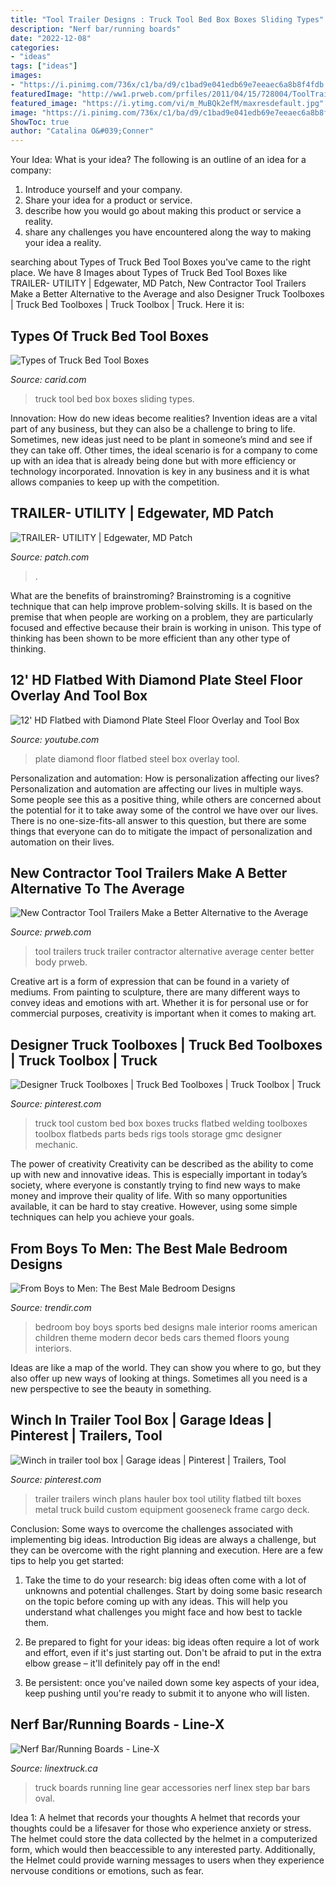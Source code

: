 ```yaml
---
title: "Tool Trailer Designs : Truck Tool Bed Box Boxes Sliding Types"
description: "Nerf bar/running boards"
date: "2022-12-08"
categories:
- "ideas"
tags: ["ideas"]
images:
- "https://i.pinimg.com/736x/c1/ba/d9/c1bad9e041edb69e7eeaec6a8b8f4fdb.jpg"
featuredImage: "http://ww1.prweb.com/prfiles/2011/04/15/728004/ToolTrailer.jpg"
featured_image: "https://i.ytimg.com/vi/m_MuBQk2efM/maxresdefault.jpg"
image: "https://i.pinimg.com/736x/c1/ba/d9/c1bad9e041edb69e7eeaec6a8b8f4fdb.jpg"
ShowToc: true
author: "Catalina O&#039;Conner"
---
```



Your Idea: What is your idea?
The following is an outline of an idea for a company:
1. Introduce yourself and your company.
2. Share your idea for a product or service.
3. describe how you would go about making this product or service a reality.
4. share any challenges you have encountered along the way to making your idea a reality.

	

		
searching about Types of Truck Bed Tool Boxes you've came to the right place. We have 8 Images about Types of Truck Bed Tool Boxes like TRAILER- UTILITY | Edgewater, MD Patch, New Contractor Tool Trailers Make a Better Alternative to the Average and also Designer Truck Toolboxes | Truck Bed Toolboxes | Truck Toolbox | Truck. Here it is:
		
    
## Types Of Truck Bed Tool Boxes

<img loading=lazy src="http://www.carid.com/images/articles/types-of-truck-bed-tool-boxes/sliding-tool-box.jpg" onerror="this.onerror=null;this.src='https://tse1.mm.bing.net/th?id=OIP.Kjjst3g54U8rE0RgmFc_3QHaE8&amp;pid=15.1';" alt="Types of Truck Bed Tool Boxes">

_Source: carid.com_

>truck tool bed box boxes sliding types. 

	

Innovation: How do new ideas become realities?
Invention ideas are a vital part of any business, but they can also be a challenge to bring to life. Sometimes, new ideas just need to be plant in someone’s mind and see if they can take off. Other times, the ideal scenario is for a company to come up with an idea that is already being done but with more efficiency or technology incorporated. Innovation is key in any business and it is what allows companies to keep up with the competition.

    
## TRAILER- UTILITY | Edgewater, MD Patch

<img loading=lazy src="https://cdn.patch.com/users/1449351/2013/10/T800x600/3b2b5bafff6dcd28c04df847a8f72e8a.jpg" onerror="this.onerror=null;this.src='https://tse2.mm.bing.net/th?id=OIP.I7VtVsPfAjGUBs72oF_7JwHaFj&amp;pid=15.1';" alt="TRAILER- UTILITY | Edgewater, MD Patch">

_Source: patch.com_

>. 

	

What are the benefits of brainstroming?
Brainstroming is a cognitive technique that can help improve problem-solving skills. It is based on the premise that when people are working on a problem, they are particularly focused and effective because their brain is working in unison. This type of thinking has been shown to be more efficient than any other type of thinking.

    
## 12&#039; HD Flatbed With Diamond Plate Steel Floor Overlay And Tool Box

<img loading=lazy src="https://i.ytimg.com/vi/m_MuBQk2efM/maxresdefault.jpg" onerror="this.onerror=null;this.src='https://tse3.mm.bing.net/th?id=OIP.hxTGSmvxp-4w1MIjn1XVywHaEK&amp;pid=15.1';" alt="12&#039; HD Flatbed with Diamond Plate Steel Floor Overlay and Tool Box">

_Source: youtube.com_

>plate diamond floor flatbed steel box overlay tool. 

	

Personalization and automation: How is personalization affecting our lives?
Personalization and automation are affecting our lives in multiple ways. Some people see this as a positive thing, while others are concerned about the potential for it to take away some of the control we have over our lives. There is no one-size-fits-all answer to this question, but there are some things that everyone can do to mitigate the impact of personalization and automation on their lives.

    
## New Contractor Tool Trailers Make A Better Alternative To The Average

<img loading=lazy src="http://ww1.prweb.com/prfiles/2011/04/15/728004/ToolTrailer.jpg" onerror="this.onerror=null;this.src='https://tse3.mm.bing.net/th?id=OIP.H_FPGdrhJ9Dlt3M39_w-NAHaFj&amp;pid=15.1';" alt="New Contractor Tool Trailers Make a Better Alternative to the Average">

_Source: prweb.com_

>tool trailers truck trailer contractor alternative average center better body prweb. 

	

Creative art is a form of expression that can be found in a variety of mediums. From painting to sculpture, there are many different ways to convey ideas and emotions with art. Whether it is for personal use or for commercial purposes, creativity is important when it comes to making art.

    
## Designer Truck Toolboxes | Truck Bed Toolboxes | Truck Toolbox | Truck

<img loading=lazy src="https://i.pinimg.com/736x/c1/ba/d9/c1bad9e041edb69e7eeaec6a8b8f4fdb.jpg" onerror="this.onerror=null;this.src='https://tse3.mm.bing.net/th?id=OIP.wMuapOq8VuXQnayo0va2tAHaKw&amp;pid=15.1';" alt="Designer Truck Toolboxes | Truck Bed Toolboxes | Truck Toolbox | Truck">

_Source: pinterest.com_

>truck tool custom bed box boxes trucks flatbed welding toolboxes toolbox flatbeds parts beds rigs tools storage gmc designer mechanic. 

	

The power of creativity
Creativity can be described as the ability to come up with new and innovative ideas. This is especially important in today’s society, where everyone is constantly trying to find new ways to make money and improve their quality of life. With so many opportunities available, it can be hard to stay creative. However, using some simple techniques can help you achieve your goals.

    
## From Boys To Men: The Best Male Bedroom Designs

<img loading=lazy src="https://cdn.trendir.com/wp-content/uploads/2016/10/All-American-Boy-Room-theme-900x598.jpg" onerror="this.onerror=null;this.src='https://tse2.mm.bing.net/th?id=OIP.T9Seohe3h4ko5-4hK1sZagHaE6&amp;pid=15.1';" alt="From Boys to Men: The Best Male Bedroom Designs">

_Source: trendir.com_

>bedroom boy boys sports bed designs male interior rooms american children theme modern decor beds cars themed floors young interiors. 

	

Ideas are like a map of the world. They can show you where to go, but they also offer up new ways of looking at things. Sometimes all you need is a new perspective to see the beauty in something.

    
## Winch In Trailer Tool Box | Garage Ideas | Pinterest | Trailers, Tool

<img loading=lazy src="https://s-media-cache-ak0.pinimg.com/736x/92/51/7a/92517a4921bdfe7d5a38fa9f17d5f69b.jpg" onerror="this.onerror=null;this.src='https://tse2.mm.bing.net/th?id=OIP.63Vm47_u_rFJIVv-yQQLNAHaJ3&amp;pid=15.1';" alt="Winch in trailer tool box | Garage ideas | Pinterest | Trailers, Tool">

_Source: pinterest.com_

>trailer trailers winch plans hauler box tool utility flatbed tilt boxes metal truck build custom equipment gooseneck frame cargo deck. 

	

Conclusion: Some ways to overcome the challenges associated with implementing big ideas.
Introduction
Big ideas are always a challenge, but they can be overcome with the right planning and execution. Here are a few tips to help you get started:

1. Take the time to do your research: big ideas often come with a lot of unknowns and potential challenges. Start by doing some basic research on the topic before coming up with any ideas. This will help you understand what challenges you might face and how best to tackle them.

2. Be prepared to fight for your ideas: big ideas often require a lot of work and effort, even if it's just starting out. Don't be afraid to put in the extra elbow grease – it'll definitely pay off in the end!

3. Be persistent: once you've nailed down some key aspects of your idea, keep pushing until you're ready to submit it to anyone who will listen.

    
## Nerf Bar/Running Boards - Line-X

<img loading=lazy src="http://www.linextruck.ca/wp-content/uploads/2018/04/truck-gear-running-boards-900x600.jpg" onerror="this.onerror=null;this.src='https://tse3.mm.bing.net/th?id=OIP.DzlsEpK0gdkAG7C0MYy7EgHaE8&amp;pid=15.1';" alt="Nerf Bar/Running Boards - Line-X">

_Source: linextruck.ca_

>truck boards running line gear accessories nerf linex step bar bars oval. 

	

Idea 1: A helmet that records your thoughts
A helmet that records your thoughts could be a lifesaver for those who experience anxiety or stress. The helmet could store the data collected by the helmet in a computerized form, which would then beaccessible to any interested party. Additionally, the Helmet could provide warning messages to users when they experience nervouse conditions or emotions, such as fear.

